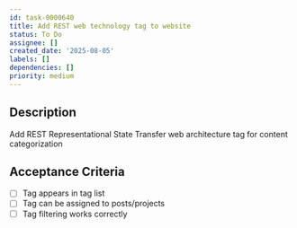 ```yaml
---
id: task-0000640
title: Add REST web technology tag to website
status: To Do
assignee: []
created_date: '2025-08-05'
labels: []
dependencies: []
priority: medium
---
```


## Description

Add REST Representational State Transfer web architecture tag for content categorization

## Acceptance Criteria

- [ ] Tag appears in tag list
- [ ] Tag can be assigned to posts/projects
- [ ] Tag filtering works correctly
